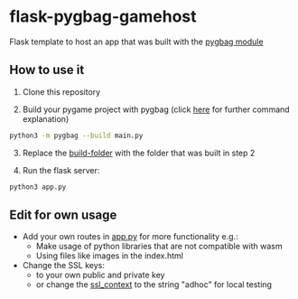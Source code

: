 # flask-pygbag-gamehost
Flask template to host an app that was built with the [pygbag module](https://github.com/pygame-web/pygbag)

## How to use it
1. Clone this repository 

2. Build your pygame project with pygbag (click [here](https://github.com/pygame-web/pygbag) for further command explanation) 
```sh
python3 -m pygbag --build main.py
```

3. Replace the [build-folder](./build/) with the folder that was built in step 2

4. Run the flask server:
```sh
python3 app.py
```

## Edit for own usage
- Add your own routes in [app.py](./app.py) for more functionality e.g.:
    - Make usage of python libraries that are not compatible with wasm
    - Using files like images in the index.html
- Change the SSL keys:
    - to your own public and private key
    - or change the [ssl_context](./app.py#L29) to the string "adhoc" for local testing
